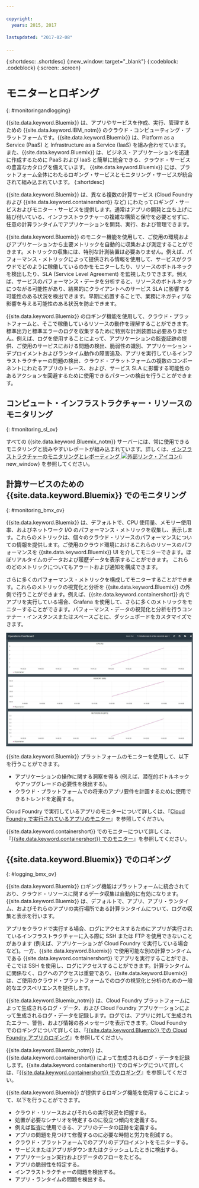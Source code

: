 ```yaml
---

copyright:
  years: 2015, 2017

lastupdated: "2017-02-08"

---
```



{:shortdesc: .shortdesc}
{:new_window: target="_blank"}
{:codeblock: .codeblock}
{:screen: .screen}

# モニターとロギング
{: #monitoringandlogging}

{{site.data.keyword.Bluemix}} は、アプリやサービスを作成、実行、管理するための {{site.data.keyword.IBM_notm}} のクラウド・コンピューティング・プラットフォームです。{{site.data.keyword.Bluemix}} は、Platform as a Service (PaaS) と Infrastructure as a Service (IaaS) を組み合わせています。また、{{site.data.keyword.Bluemix}} は、ビジネス・アプリケーションを迅速に作成するために PaaS および IaaS と簡単に統合できる、クラウド・サービスの豊富なカタログを備えています。
{{site.data.keyword.Bluemix}} には、プラットフォーム全体にわたるロギング・サービスとモニタリング・サービスが統合されて組み込まれています。
{:shortdesc}

{{site.data.keyword.Bluemix}} は、異なる複数の計算サービス (Cloud Foundry および {{site.data.keyword.containershort}} など) にわたってロギング・サービスおよびモニター・サービスを提供します。通常はアプリの開発と立ち上げに結び付いている、インフラストラクチャーの複雑な構築と保守を必要とせずに、任意の計算ランタイムでアプリケーションを開発、実行、および管理できます。
 

{{site.data.keyword.Bluemix}} のモニター機能を使用して、ご使用の環境およびアプリケーションから主要メトリックを自動的に収集および測定することができます。メトリックの収集には、特別な計測装置は必要ありません。例えば、パフォーマンス・メトリックによって提供される情報を使用して、サービスがクラウドでどのように稼働しているのかをモニターしたり、リソースのボトルネックを検出したり、SLA (Service Level Agreement) を監視したりできます。例えば、サービスのパフォーマンス・データを分析すると、リソースのボトルネックにつながる可能性があり、結果的にクライアントへのサービス SLA に影響する可能性のある状況を検出できます。早期に処置することで、業務にネガティブな影響を与える可能性のある状況を防止できます。  

{{site.data.keyword.Bluemix}} のロギング機能を使用して、クラウド・プラットフォームと、そこで稼働しているリソースの動作を理解することができます。標準出力と標準エラーのログを収集するために特別な計測装置は必要ありません。例えば、ログを使用することによって、アプリケーションの監査証跡の提供、ご使用のサービスにおける問題の検出、脆弱性の識別、アプリケーション・デプロイメントおよびランタイム動作の障害追及、アプリを実行しているインフラストラクチャーの問題の検出、クラウド・プラットフォームの複数のコンポーネントにわたるアプリのトレース、および、サービス SLA に影響する可能性のあるアクションを回避するために使用できるパターンの検出を行うことができます。

## コンピュート・インフラストラクチャー・リソースのモニタリング
{: #monitoring_sl_ov}

すべての {{site.data.keyword.Bluemix_notm}} サーバーには、常に使用できるモニタリングと読みやすいレポートが組み込まれています。詳しくは、[インフラストラクチャーのモニタリングとレポーティング ![外部リンク・アイコン](../icons/launch-glyph.svg "外部リンク・アイコン")](https://www.ibm.com/cloud-computing/bluemix/infrastructure-monitoring){: new_window} を参照してください。


## 計算サービスのための {{site.data.keyword.Bluemix}} でのモニタリング
{: #monitoring_bmx_ov}

{{site.data.keyword.Bluemix}} は、デフォルトで、CPU 使用量、メモリー使用率、およびネットワーク I/O のパフォーマンス・メトリックを収集し、表示します。これらのメトリックは、個々のクラウド・リソースのパフォーマンスについての情報を提供します。ご使用のクラウド環境におけるこれらのリソースのパフォーマンスを {{site.data.keyword.Bluemix}} UI を介してモニターできます。ほぼリアルタイムのデータおよび履歴データを表示することができます。
これらのどのメトリックについてもアラートおよび通知を構成できます。

さらに多くのパフォーマンス・メトリックを構成してモニターすることができます。これらのメトリックの視覚化と分析を {{site.data.keyword.Bluemix}} の外側で行うことができます。例えば、{{site.data.keyword.containershort}} 内でアプリを実行している場合、Grafana を使用して、さらに多くのメトリックをモニターすることができます。パフォーマンス・データの視覚化と分析を行うコンテナー・インスタンスまたはスペースごとに、ダッシュボードをカスタマイズできます。

![{{site.data.keyword.Bluemix}} で実行しているコンテナーの Grafana モニター・ビュー](images/monitoring_default_container_grafana_view.jpg)

{{site.data.keyword.Bluemix}} プラットフォームのモニターを使用して、以下を行うことができます。

* アプリケーションの操作に関する洞察を得る (例えば、潜在的ボトルネックやアップグレードの必要性を検出する)。
* クラウド・プラットフォームでの将来のアプリ要件を計画するために使用できるトレンドを定義する。

Cloud Foundry で実行しているアプリのモニターについて詳しくは、『[Cloud Foundry で実行されているアプリのモニター](monitoring_cf_apps.html#monitoring_bluemix_apps)』を参照してください。

{{site.data.keyword.containershort}} でのモニターについて詳しくは、『[{{site.data.keyword.containershort}} でのモニター](/docs/containers/monitoringandlogging/container_ml_monitor.html#container_ml_monitor)』を参照してください。   

## {{site.data.keyword.Bluemix}} でのロギング
{: #logging_bmx_ov}

{{site.data.keyword.Bluemix}} ロギング機能はプラットフォームに統合されており、クラウド・リソースに関するデータ収集は自動的に有効になります。{{site.data.keyword.Bluemix}} は、デフォルトで、アプリ、アプリ・ランタイム、およびそれらのアプリの実行場所である計算ランタイムについて、ログの収集と表示を行います。 

アプリをクラウドで実行する場合、ログにアクセスするためにアプリが実行されているインフラストラクチャーに入る際に SSH または
FTP を使用できないことがあります (例えば、アプリケーションが Cloud Foundry で実行している場合など)。一方、{{site.data.keyword.Bluemix}} で使用可能な別の計算ランタイムである {{site.data.keyword.containershort}} でアプリを実行することができ、そこでは SSH を使用し、ログにアクセスすることができます。計算ランタイムに関係なく、ログへのアクセスは重要であり、{{site.data.keyword.Bluemix}} は、ご使用のクラウド・プラットフォームでのログの視覚化と分析のための一般的なエクスペリエンスを提供します。

{{site.data.keyword.Bluemix_notm}} は、Cloud Foundry プラットフォームによって生成されるログ・データ、および Cloud Foundry アプリケーションによって生成されるログ・データを記録します。ログでは、アプリに対して生成されたエラー、警告、および情報の各メッセージを表示できます。Cloud Foundry でのロギングについて詳しくは、『[{{site.data.keyword.Bluemix}} での Cloud Foundry アプリのロギング](logging_cf_apps.html#logging_bluemix_cf_apps)』を参照してください。

{{site.data.keyword.Bluemix_notm}} は、{{site.data.keyword.containershort}} によって生成されるログ・データを記録します。{{site.data.keyword.containershort}} でのロギングについて詳しくは、『[{{site.data.keyword.containershort}} でのロギング](/docs/containers/monitoringandlogging/container_ml_logs.html#container_ml_logs)』を参照してください。   


{{site.data.keyword.Bluemix}} が提供するロギング機能を使用することによって、以下を行うことができます。

* クラウド・リソースおよびそれらの実行状況を把握する。
* 処置が必要なシナリオを特定するのに役立つ傾向を定義する。
* 例えば監査に使用できる、アプリのデータの証跡を定義する。
* アプリの問題を見つけて修復するのに必要な時間と労力を削減する。 
* クラウド・プラットフォームでのアプリのデプロイメントをモニターする。
* サービスまたはアプリがダウンまたはクラッシュしたときに検出する。
* アプリケーション実行およびデータのフローをたどる。
* アプリの脆弱性を特定する。
* インフラストラクチャーの問題を検出する。
* アプリ・ランタイムの問題を検出する。


